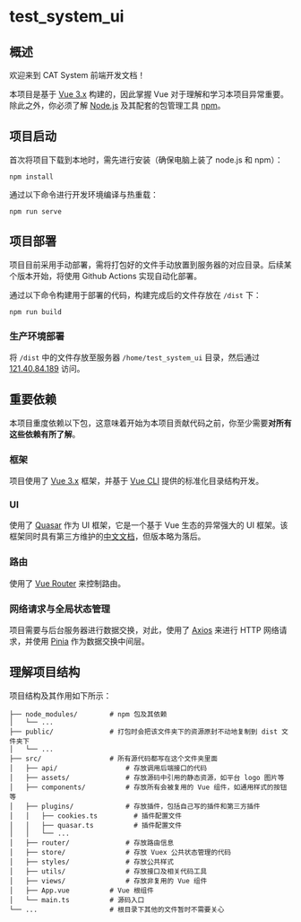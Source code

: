 # test_system_ui

## 概述

欢迎来到 CAT System 前端开发文档！

本项目是基于 [Vue 3.x](https://v3.cn.vuejs.org/) 构建的，因此掌握 Vue 对于理解和学习本项目异常重要。除此之外，你必须了解 [Node.js](https://nodejs.org/zh-cn/) 及其配套的包管理工具 [npm](https://www.npmjs.cn/)。

## 项目启动

首次将项目下载到本地时，需先进行安装（确保电脑上装了 node.js 和 npm）：

```
npm install
```

通过以下命令进行开发环境编译与热重载：

```
npm run serve
```

## 项目部署

项目目前采用手动部署，需将打包好的文件手动放置到服务器的对应目录。后续某个版本开始，将使用 Github Actions 实现自动化部署。

通过以下命令构建用于部署的代码，构建完成后的文件存放在 `/dist` 下：

```
npm run build
```

### 生产环境部署

将 `/dist` 中的文件存放至服务器 `/home/test_system_ui` 目录，然后通过 [121.40.84.189](http://121.40.84.189/) 访问。

## 重要依赖

本项目重度依赖以下包，这意味着开始为本项目贡献代码之前，你至少需要**对所有这些依赖有所了解**。

### 框架

项目使用了 [Vue 3.x](https://v3.cn.vuejs.org/)  框架，并基于 [Vue CLI](https://cli.vuejs.org/zh/) 提供的标准化目录结构开发。

### UI

使用了 [Quasar](https://quasar.dev/) 作为 UI 框架，它是一个基于 Vue 生态的异常强大的 UI 框架。该框架同时具有第三方维护的[中文文档](http://quasarchs.com/)，但版本略为落后。

### 路由

使用了 [Vue Router](https://router.vuejs.org/zh/) 来控制路由。

### 网络请求与全局状态管理

项目需要与后台服务器进行数据交换，对此，使用了 [Axios](http://www.axios-js.com/zh-cn/docs/) 来进行 HTTP 网络请求，并使用 [Pinia](https://pinia.vuejs.org/) 作为数据交换中间层。

## 理解项目结构

项目结构及其作用如下所示：

``` shell
├── node_modules/        # npm 包及其依赖
│   └── ...
├── public/              # 打包时会把该文件夹下的资源原封不动地复制到 dist 文件夹下
│   └── ...
├── src/                 # 所有源代码都写在这个文件夹里面
│   ├── api/                 # 存放调用后端接口的代码
│   ├── assets/              # 存放源码中引用的静态资源，如平台 logo 图片等
│   ├── components/          # 存放所有会被复用的 Vue 组件，如通用样式的按钮等
│   ├── plugins/             # 存放插件，包括自己写的插件和第三方插件
│   │   ├── cookies.ts         # 插件配置文件
│   │   ├── quasar.ts          # 插件配置文件
│   │   └── ...
│   ├── router/              # 存放路由信息
│   ├── store/               # 存放 Vuex 公共状态管理的代码
│   ├── styles/              # 存放公共样式
│   ├── utils/               # 存放接口及相关代码工具
│   ├── views/               # 存放非复用的 Vue 组件
│   ├── App.vue          # Vue 根组件
│   └── main.ts          # 源码入口
└── ...                  # 根目录下其他的文件暂时不需要关心
```
